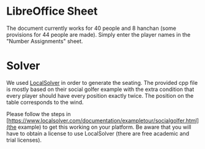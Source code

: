 # LibreOffice Sheet
The document currently works for 40 people and 8 hanchan (some provisions for 44 people are made).
Simply enter the player names in the "Number Assignments" sheet.

# Solver
We used [LocalSolver](http://www.localsolver.com) in order to generate the seating.
The provided cpp file is mostly based on their social golfer example with the extra condition that every player should have every position exactly twice.
The position on the table corresponds to the wind.

Please follow the steps in [https://www.localsolver.com/documentation/exampletour/socialgolfer.html](the example) to get this working on your platform.
Be aware that you will have to obtain a license to use LocalSolver (there are free academic and trial licenses).
